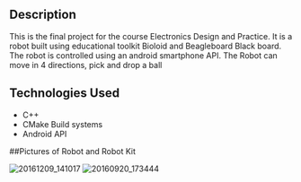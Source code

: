 ## Description
This is the final project for the course Electronics Design and Practice. It is a robot built using educational toolkit Bioloid and Beagleboard Black board. The robot is controlled using an android smartphone API.
The Robot can move in 4 directions, pick and drop a ball

## Technologies Used
- C++
- CMake Build systems
- Android API

##Pictures of Robot and Robot Kit

![20161209_141017](https://github.com/user-attachments/assets/7bd83fdb-13d6-4e02-b859-4a072e90ded6)
![20160920_173444](https://github.com/user-attachments/assets/c5a64826-b6e9-4ca7-b1cd-6aba8a24ae64)
